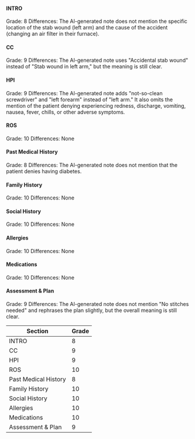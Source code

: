 #### INTRO
Grade: 8
Differences: The AI-generated note does not mention the specific location of the stab wound (left arm) and the cause of the accident (changing an air filter in their furnace).

#### CC
Grade: 9
Differences: The AI-generated note uses "Accidental stab wound" instead of "Stab wound in left arm," but the meaning is still clear.

#### HPI
Grade: 9
Differences: The AI-generated note adds "not-so-clean screwdriver" and "left forearm" instead of "left arm." It also omits the mention of the patient denying experiencing redness, discharge, vomiting, nausea, fever, chills, or other adverse symptoms.

#### ROS
Grade: 10
Differences: None

#### Past Medical History
Grade: 8
Differences: The AI-generated note does not mention that the patient denies having diabetes.

#### Family History
Grade: 10
Differences: None

#### Social History
Grade: 10
Differences: None

#### Allergies
Grade: 10
Differences: None

#### Medications
Grade: 10
Differences: None

#### Assessment & Plan
Grade: 9
Differences: The AI-generated note does not mention "No stitches needed" and rephrases the plan slightly, but the overall meaning is still clear.

| Section           | Grade |
|-------------------|-------|
| INTRO             | 8     |
| CC                | 9     |
| HPI               | 9     |
| ROS               | 10    |
| Past Medical History | 8  |
| Family History    | 10    |
| Social History    | 10    |
| Allergies         | 10    |
| Medications       | 10    |
| Assessment & Plan | 9     |